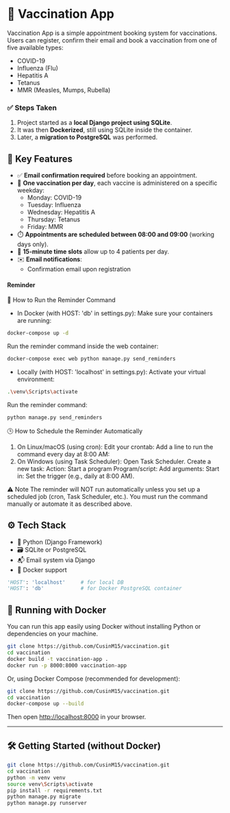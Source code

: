 # 💉 Vaccination App

Vaccination App is a simple appointment booking system for vaccinations. Users can register, confirm their email and book a vaccination from one of five available types:

- COVID-19
- Influenza (Flu)
- Hepatitis A
- Tetanus
- MMR (Measles, Mumps, Rubella)

### ✅ Steps Taken

1. Project started as a **local Django project using SQLite**.
2. It was then **Dockerized**, still using SQLite inside the container.
3. Later, a **migration to PostgreSQL** was performed.


## 🧩 Key Features

- ✅ **Email confirmation required** before booking an appointment.
- 📅 **One vaccination per day**, each vaccine is administered on a specific weekday:
  - Monday: COVID-19  
  - Tuesday: Influenza  
  - Wednesday: Hepatitis A  
  - Thursday: Tetanus  
  - Friday: MMR
- ⏱️ **Appointments are scheduled between 08:00 and 09:00** (working days only).
- 👥 **15-minute time slots** allow up to 4 patients per day.
- ✉️ **Email notifications**:
  - Confirmation email upon registration


#### Reminder
🚀 How to Run the Reminder Command

- In Docker (with HOST: 'db' in settings.py):
Make sure your containers are running:

```bash
docker-compose up -d
```

Run the reminder command inside the web container:

```bash
docker-compose exec web python manage.py send_reminders
```

- Locally (with HOST: 'localhost' in settings.py):
Activate your virtual environment:

```bash
.\venv\Scripts\activate
```

Run the reminder command:

```bash
python manage.py send_reminders
```

🕒 How to Schedule the Reminder Automatically
1. On Linux/macOS (using cron):
Edit your crontab:
Add a line to run the command every day at 8:00 AM:
1. On Windows (using Task Scheduler):
Open Task Scheduler.
Create a new task:
Action: Start a program
Program/script:
Add arguments:
Start in:
Set the trigger (e.g., daily at 8:00 AM).

⚠️ Note
The reminder will NOT run automatically unless you set up a scheduled job (cron, Task Scheduler, etc.).
You must run the command manually or automate it as described above.

## ⚙️ Tech Stack

- 🐍 Python (Django Framework)
- 🗃️ SQLite or PostgreSQL
- 📬 Email system via Django
- 🐳 Docker support 

```python
'HOST': 'localhost'     # for local DB
'HOST': 'db'            # for Docker PostgreSQL container
```

## 🐳 Running with Docker


You can run this app easily using Docker without installing Python or dependencies on your machine.

```bash
git clone https://github.com/CusinM15/vaccination.git
cd vaccination
docker build -t vaccination-app .
docker run -p 8000:8000 vaccination-app
```

Or, using Docker Compose (recommended for development):

```bash
git clone https://github.com/CusinM15/vaccination.git
cd vaccination
docker-compose up --build
```

Then open [http://localhost:8000](http://localhost:8000) in your browser.

---

## 🛠️ Getting Started (without Docker)

```bash
git clone https://github.com/CusinM15/vaccination.git
cd vaccination
python -m venv venv
source venv\Scripts\activate 
pip install -r requirements.txt
python manage.py migrate
python manage.py runserver
```
